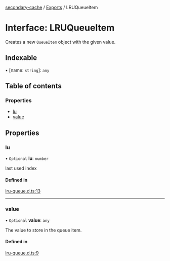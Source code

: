 [secondary-cache](../README.md) / [Exports](../modules.md) / LRUQueueItem

# Interface: LRUQueueItem

Creates a new `QueueItem` object with the given value.

## Indexable

▪ [name: `string`]: `any`

## Table of contents

### Properties

- [lu](LRUQueueItem.md#lu)
- [value](LRUQueueItem.md#value)

## Properties

### lu

• `Optional` **lu**: `number`

last used index

#### Defined in

[lru-queue.d.ts:13](https://github.com/snowyu/secondary-cache.js/blob/375d25f/src/lru-queue.d.ts#L13)

___

### value

• `Optional` **value**: `any`

The value to store in the queue item.

#### Defined in

[lru-queue.d.ts:9](https://github.com/snowyu/secondary-cache.js/blob/375d25f/src/lru-queue.d.ts#L9)

